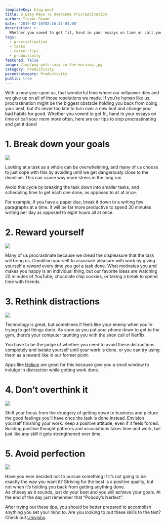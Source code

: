 ```yaml
---
templateKey: blog-post
title: 5 Easy Ways To Overcome Procrastination
author: Trevor Dewan
date: '2019-02-16T02:16:31-04:00'
description: >-
  Whether you vowed to get fit, hand in your essays on time or call your mom more often, here are our tips to stop procrastinating and get it done!  
tags:
  - procrastination
  - tasks
  - career tips
  - productivity
featured: false
image: /img/pug-gets-cozy-in-the-morning.jpg
category: Productivity
parentcategory: Productivity
public: true
---
```


With a new year upon us, that wonderful time where our willpower dies and we give up on all of those resolutions we made. 
If you’re human like us, procrastination might be the biggest obstacle holding you back from doing your best, but it’s never too late to turn over a new leaf and change your bad habits for good. Whether you vowed to get fit, hand in your essays on time or call your mom more often, here are our tips to stop procrastinating and get it done!  

# 1. Break down your goals

![](/img/flow-chart.jpg)

Looking at a task as a whole can be overwhelming, and many of us choose to just cope with this by avoiding until we get dangerously close to the deadline. This can cause way more stress in the long run.

Avoid this cycle by breaking the task down into smaller tasks, and scheduling time to get each one done, as opposed to all at once. 

For example, if you have a paper due, break it down to a writing few paragraphs at a time. It will be far more productive to spend 30 minutes writing per day as opposed to eight hours all at once. 

# 2. Reward yourself

![](/img/reward-yourself.jpeg)

Many of us procrastinate because we dread the displeasure that the task will bring us. Condition yourself to associate pleasure with work by giving yourself a reward every time you get a task done. What motivates you and makes you happy is an individual thing, but our favorite ideas are watching 20 minutes of YouTube, chocolate chip cookies, or taking a break to spend time with friends. 

# 3. Rethink distractions

![](/img/helium-app.jpg)

Technology is great, but sometimes if feels like your enemy when you’re trying to get things done. As soon as you put your phone down to get to the gym, there’s your computer taunting you with the siren call of Netflix. 

You have to be the judge of whether you need to avoid these distractions completely and isolate yourself until your work is done, or you can try using them as a reward like in our former point. 

Apps like [Helium](https://univjobs.ca/blog/11-must-have-apps-for-students/) are great for this because give you a small window to indulge in distraction while getting work done. 


# 4. Don’t overthink it

![](/img/overthinking.jpeg)

Shift your focus from the drudgery of getting down to business and picture the good feelings you’ll have once the task is done instead. 
Envision yourself finishing your work. Keep a positive attitude, even if it feels forced. Building positive thought patterns and associations takes time and work, but just like any skill it gets strengthened over time.

# 5. Avoid perfection

![](/img/perfect.jpg)

Have you ever decided not to pursue something if it’s not going to be exactly the way you want it? Striving for the best is a positive quality, but not when it’s holding you back from getting anything done.   
As cheesy as it sounds, just do your best and you will achieve your goals. At the end of the day just remember that “Pobody’s Nerfect”.

After trying out these tips, you should be better prepared to accomplish anything you set your mind to. Are you looking to put these skills to the test? 
Check out [Univjobs](https://univjobs.ca).     
